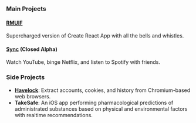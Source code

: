 ### Main Projects

#### [RMUIF](https://github.com/rmuif)

Supercharged version of Create React App with all the bells and whistles.

#### [Sync](https://sync.phoqe.com) (Closed Alpha)

Watch YouTube, binge Netflix, and listen to Spotify with friends.

### Side Projects

- **[Havelock](https://github.com/phoqe/havelock)**: Extract accounts, cookies, and history from Chromium-based web browsers.
- **TakeSafe**: An iOS app performing pharmacological predictions of administrated substances based on physical and environmental factors with realtime recommendations.
